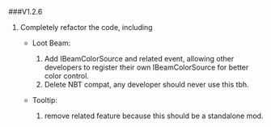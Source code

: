 ###V1.2.6
1. Completely refactor the code, including 
    * Loot Beam:
      1) Add IBeamColorSource and related event, allowing other developers to register their own IBeamColorSource for better color control.
      2) Delete NBT compat, any developer should never use this tbh.
        
    * Tooltip:
      1) remove related feature because this should be a standalone mod.
    